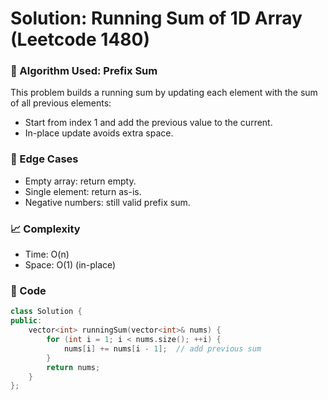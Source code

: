 # Solution: Running Sum of 1D Array (Leetcode 1480)

### 🧠 Algorithm Used: Prefix Sum

This problem builds a running sum by updating each element with the sum of all previous elements:
- Start from index 1 and add the previous value to the current.
- In-place update avoids extra space.

### 🧪 Edge Cases
- Empty array: return empty.
- Single element: return as-is.
- Negative numbers: still valid prefix sum.

### 📈 Complexity
- Time: O(n)
- Space: O(1) (in-place)

### 🧾 Code
```cpp
class Solution {
public:
    vector<int> runningSum(vector<int>& nums) {
        for (int i = 1; i < nums.size(); ++i) {
            nums[i] += nums[i - 1];  // add previous sum
        }
        return nums;
    }
};
